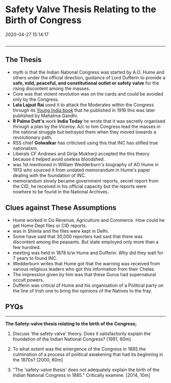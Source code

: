# Safety Valve Thesis Relating to the Birth of Congress

2020-04-27 15:14:17

```toc
```

---

## The Thesis

- myth is that the Indian National Congress was started by A.O. Hume and others under the official direction, guidance of Lord Dufferin to provide a **safe, mild, peaceful, and constitutional outlet or safety valve** for the rising discontent among the masses.
- Core was that violent revolution was on the cards and could be avoided only by the Congress.
- **Lala Lajpat Rai** used it to attack the Moderates within the Congress through its <u>Young India book</u> that he published in 1916 this was later published by Mahatma Gandhi.
- **R Palme Dutt's** work **India Today** he wrote that it was secretly organised through a plan by the Viceroy. A/c to him Congress lead the masses in the national struggle but betrayed them when they moved towards a revolutionary path.
- RSS chief **Golwalkar** has criticised using this that INC has stifled true nationalism.
- Liberals CF Andrews and Girija Mukherji accepted the this theory because it helped avoid useless bloodshed.
- was 1st mentioned in William Wedderburn's biography of AO Hume in 1913 who sourced it from undated memorandum in Hume's paper dealing with the foundation of INC.
- memorandum slowly became government reports, secret report from the CID, he received in his official capacity but the reports were nowhere to be found in the National Archives.

## Clues against These Assumptions

- Hume worked in Do Revenue, Agriculture and Commerce. How could he get Home Dept files or CID reports.
- was in Shimla and the files were kept in Delhi.
- Some have said that 30,000 reporters had said that there was discontent among the peasants. But state employed only more than a few hundred.
- meeting was held in 1878 b/w Hume and Dufferin. Why did they wait for 7 years to found INC.
- Wedderburn writes that Hume got that the warning was received from various religious leaders who got this information from their Chelas.
- The impression given by him was that these Gurus had supernatural occult powers.
- Dufferin was critical of Hume and his organisation of a Political party on the line of Irish one to bring the opinions of the Natives to the fray.

## PYQs

---

**The Safety-valve thesis relating to the birth of the Congress;**

1. Discuss 'the safety valve' theory. Does it satisfactorily explain the foundation of the Indian National Congress? [1991, 60m]


1. To what extent was the emergence of the Congress in 1885 the culmination of a process of political awakening that had its beginning in the 1870s? [2000, 60m]


1. "The 'safety-valve thesis' does not adequately explain the birth of the Indian National Congress in 1885." Critically examine. [2014, 10m]
